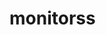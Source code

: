 <!-- generated by markdown-notes-tree -->

# monitorss

<!-- optional markdown-notes-tree directory description starts here -->

<!-- optional markdown-notes-tree directory description ends here -->


